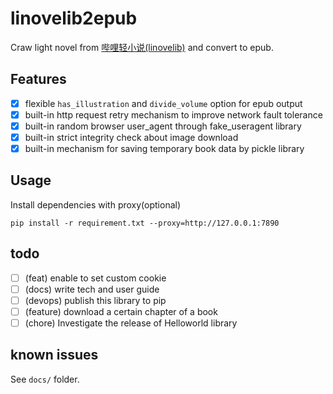 # linovelib2epub
Craw light novel from [哔哩轻小说(linovelib)](https://w.linovelib.com/) and convert to epub.

## Features

- [x] flexible `has_illustration` and `divide_volume` option for epub output
- [x] built-in http request retry mechanism to improve network fault tolerance
- [x] built-in random browser user_agent through fake_useragent library
- [x] built-in strict integrity check about image download
- [x] built-in mechanism for saving temporary book data by pickle library

## Usage
Install dependencies with proxy(optional)
```
pip install -r requirement.txt --proxy=http://127.0.0.1:7890
```

## todo

- [ ] (feat) enable to set custom cookie
- [ ] (docs) write tech and user guide
- [ ] (devops) publish this library to pip
- [ ] (feature) download a certain chapter of a book
- [ ] (chore) Investigate the release of Helloworld library

## known issues

See `docs/` folder.